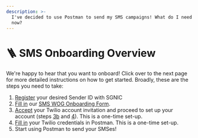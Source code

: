 ```yaml
---
description: >-
  I've decided to use Postman to send my SMS campaigns! What do I need to do
  now?
---
```


# 🪜 SMS Onboarding Overview

We're happy to hear that you want to onboard! Click over to the next page for more detailed instructions on how to get started. Broadly, these are the steps you need to take:

1. [Register](onboarding-step-1-senderid-registration.md) your desired Sender ID with SGNIC
2. [Fill in](onboarding-step-2-onboarding-form.md) our [SMS WOG Onboarding Form](https://form.gov.sg/646b1a06df92fa001262a17e).
3. [Accept](../sms-onboarding-overview/step-3a-receive-your-account-invitation.md) your Twilio account invitation and proceed to set up your account (steps [3b](../sms-onboarding-overview/step-3b-set-up-your-twilio-account.md) and [4](../sms-onboarding-overview/step-4-configure-your-twilio-account/)). This is a one-time set-up.
4. [Fill in](../sms/credentials.md) your Twilio credentials in Postman. This is a one-time set-up.
5. Start using Postman to send your SMSes!
